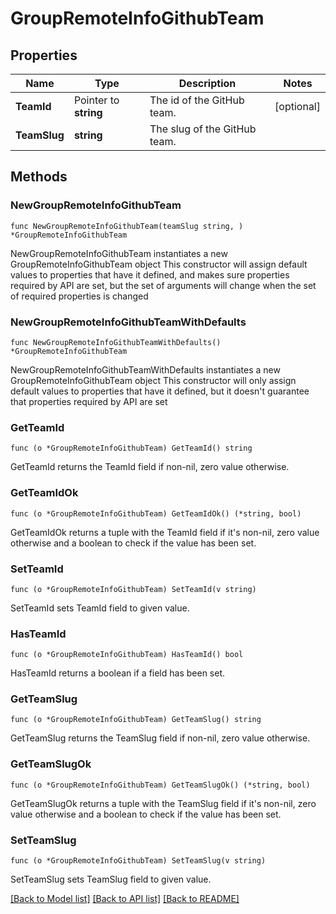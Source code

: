 # GroupRemoteInfoGithubTeam

## Properties

Name | Type | Description | Notes
------------ | ------------- | ------------- | -------------
**TeamId** | Pointer to **string** | The id of the GitHub team. | [optional] 
**TeamSlug** | **string** | The slug of the GitHub team. | 

## Methods

### NewGroupRemoteInfoGithubTeam

`func NewGroupRemoteInfoGithubTeam(teamSlug string, ) *GroupRemoteInfoGithubTeam`

NewGroupRemoteInfoGithubTeam instantiates a new GroupRemoteInfoGithubTeam object
This constructor will assign default values to properties that have it defined,
and makes sure properties required by API are set, but the set of arguments
will change when the set of required properties is changed

### NewGroupRemoteInfoGithubTeamWithDefaults

`func NewGroupRemoteInfoGithubTeamWithDefaults() *GroupRemoteInfoGithubTeam`

NewGroupRemoteInfoGithubTeamWithDefaults instantiates a new GroupRemoteInfoGithubTeam object
This constructor will only assign default values to properties that have it defined,
but it doesn't guarantee that properties required by API are set

### GetTeamId

`func (o *GroupRemoteInfoGithubTeam) GetTeamId() string`

GetTeamId returns the TeamId field if non-nil, zero value otherwise.

### GetTeamIdOk

`func (o *GroupRemoteInfoGithubTeam) GetTeamIdOk() (*string, bool)`

GetTeamIdOk returns a tuple with the TeamId field if it's non-nil, zero value otherwise
and a boolean to check if the value has been set.

### SetTeamId

`func (o *GroupRemoteInfoGithubTeam) SetTeamId(v string)`

SetTeamId sets TeamId field to given value.

### HasTeamId

`func (o *GroupRemoteInfoGithubTeam) HasTeamId() bool`

HasTeamId returns a boolean if a field has been set.

### GetTeamSlug

`func (o *GroupRemoteInfoGithubTeam) GetTeamSlug() string`

GetTeamSlug returns the TeamSlug field if non-nil, zero value otherwise.

### GetTeamSlugOk

`func (o *GroupRemoteInfoGithubTeam) GetTeamSlugOk() (*string, bool)`

GetTeamSlugOk returns a tuple with the TeamSlug field if it's non-nil, zero value otherwise
and a boolean to check if the value has been set.

### SetTeamSlug

`func (o *GroupRemoteInfoGithubTeam) SetTeamSlug(v string)`

SetTeamSlug sets TeamSlug field to given value.



[[Back to Model list]](../README.md#documentation-for-models) [[Back to API list]](../README.md#documentation-for-api-endpoints) [[Back to README]](../README.md)


